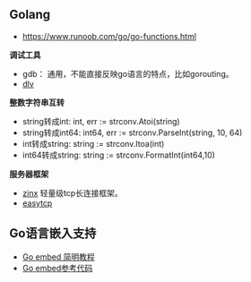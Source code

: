 
## Golang
- <https://www.runoob.com/go/go-functions.html>  

**调试工具**<br>
- gdb： 通用，不能直接反映go语言的特点，比如gorouting。
- [dlv](https://github.com/go-delve/delve)

**整数字符串互转**<br>
- string转成int:  int, err := strconv.Atoi(string)
- string转成int64: int64, err := strconv.ParseInt(string, 10, 64)
- int转成string: string := strconv.Itoa(int)
- int64转成string: string := strconv.FormatInt(int64,10)

**服务器框架**<br>
- [zinx](https://github.com/aceld/zinx) 轻量级tcp长连接框架。
- [easytcp](https://github.com/DarthPestilane/easytcp)

## Go语言嵌入支持
* [Go embed 简明教程](https://colobu.com/2021/01/17/go-embed-tutorial/)
* [Go embed参考代码](https://github.com/soulteary/forever-coolshell)

